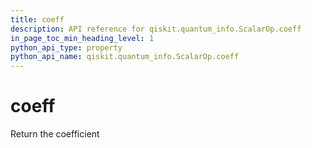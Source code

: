 ```yaml
---
title: coeff
description: API reference for qiskit.quantum_info.ScalarOp.coeff
in_page_toc_min_heading_level: 1
python_api_type: property
python_api_name: qiskit.quantum_info.ScalarOp.coeff
---
```


# coeff

Return the coefficient

